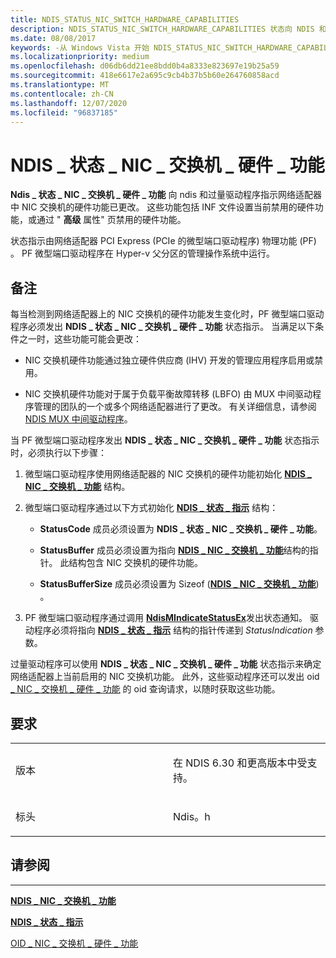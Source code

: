 ```yaml
---
title: NDIS_STATUS_NIC_SWITCH_HARDWARE_CAPABILITIES
description: NDIS_STATUS_NIC_SWITCH_HARDWARE_CAPABILITIES 状态向 NDIS 和过量驱动程序指示网络适配器中 NIC 交换机的硬件功能已更改。
ms.date: 08/08/2017
keywords: -从 Windows Vista 开始 NDIS_STATUS_NIC_SWITCH_HARDWARE_CAPABILITIES 的网络驱动程序
ms.localizationpriority: medium
ms.openlocfilehash: d06db6dd21ee8bdd0b4a8333e823697e19b25a59
ms.sourcegitcommit: 418e6617e2a695c9cb4b37b5b60e264760858acd
ms.translationtype: MT
ms.contentlocale: zh-CN
ms.lasthandoff: 12/07/2020
ms.locfileid: "96837185"
---
```

# <a name="ndis_status_nic_switch_hardware_capabilities"></a>NDIS \_ 状态 \_ NIC \_ 交换机 \_ 硬件 \_ 功能


**Ndis \_ 状态 \_ NIC \_ 交换机 \_ 硬件 \_ 功能** 向 ndis 和过量驱动程序指示网络适配器中 NIC 交换机的硬件功能已更改。 这些功能包括 INF 文件设置当前禁用的硬件功能，或通过 " **高级** 属性" 页禁用的硬件功能。

状态指示由网络适配器 PCI Express (PCIe 的微型端口驱动程序) 物理功能 (PF) 。 PF 微型端口驱动程序在 Hyper-v 父分区的管理操作系统中运行。

<a name="remarks"></a>备注
-------

每当检测到网络适配器上的 NIC 交换机的硬件功能发生变化时，PF 微型端口驱动程序必须发出 **NDIS \_ 状态 \_ NIC \_ 交换机 \_ 硬件 \_ 功能** 状态指示。 当满足以下条件之一时，这些功能可能会更改：

-   NIC 交换机硬件功能通过独立硬件供应商 (IHV) 开发的管理应用程序启用或禁用。

-   NIC 交换机硬件功能对于属于负载平衡故障转移 (LBFO) 由 MUX 中间驱动程序管理的团队的一个或多个网络适配器进行了更改。 有关详细信息，请参阅 [NDIS MUX 中间驱动程序](./ndis-mux-intermediate-drivers.md)。

当 PF 微型端口驱动程序发出 **NDIS \_ 状态 \_ NIC \_ 交换机 \_ 硬件 \_ 功能** 状态指示时，必须执行以下步骤：

1.  微型端口驱动程序使用网络适配器的 NIC 交换机的硬件功能初始化 [**NDIS \_ NIC \_ 交换机 \_ 功能**](/windows-hardware/drivers/ddi/ntddndis/ns-ntddndis-_ndis_nic_switch_capabilities) 结构。
2.  微型端口驱动程序通过以下方式初始化 [**NDIS \_ 状态 \_ 指示**](/windows-hardware/drivers/ddi/ndis/ns-ndis-_ndis_status_indication) 结构：

    -   **StatusCode** 成员必须设置为 **NDIS \_ 状态 \_ NIC \_ 交换机 \_ 硬件 \_ 功能**。

    -   **StatusBuffer** 成员必须设置为指向 [**NDIS \_ NIC \_ 交换机 \_ 功能**](/windows-hardware/drivers/ddi/ntddndis/ns-ntddndis-_ndis_nic_switch_capabilities)结构的指针。 此结构包含 NIC 交换机的硬件功能。

    -   **StatusBufferSize** 成员必须设置为 Sizeof ([**NDIS \_ NIC \_ 交换机 \_ 功能**](/windows-hardware/drivers/ddi/ntddndis/ns-ntddndis-_ndis_nic_switch_capabilities)) 。

3.  PF 微型端口驱动程序通过调用 [**NdisMIndicateStatusEx**](/windows-hardware/drivers/ddi/ndis/nf-ndis-ndismindicatestatusex)发出状态通知。 驱动程序必须将指向 [**NDIS \_ 状态 \_ 指示**](/windows-hardware/drivers/ddi/ndis/ns-ndis-_ndis_status_indication) 结构的指针传递到 *StatusIndication* 参数。

过量驱动程序可以使用 **NDIS \_ 状态 \_ NIC \_ 交换机 \_ 硬件 \_ 功能** 状态指示来确定网络适配器上当前启用的 NIC 交换机功能。 此外，这些驱动程序还可以发出 oid [ \_ NIC \_ 交换机 \_ 硬件 \_ 功能](oid-nic-switch-hardware-capabilities.md) 的 oid 查询请求，以随时获取这些功能。

<a name="requirements"></a>要求
------------

<table>
<colgroup>
<col width="50%" />
<col width="50%" />
</colgroup>
<tbody>
<tr class="odd">
<td><p>版本</p></td>
<td><p>在 NDIS 6.30 和更高版本中受支持。</p></td>
</tr>
<tr class="even">
<td><p>标头</p></td>
<td>Ndis。h</td>
</tr>
</tbody>
</table>

## <a name="see-also"></a>请参阅


****
[**NDIS \_ NIC \_ 交换机 \_ 功能**](/windows-hardware/drivers/ddi/ntddndis/ns-ntddndis-_ndis_nic_switch_capabilities)

[**NDIS \_ 状态 \_ 指示**](/windows-hardware/drivers/ddi/ndis/ns-ndis-_ndis_status_indication)

[OID \_ NIC \_ 交换机 \_ 硬件 \_ 功能](oid-nic-switch-hardware-capabilities.md)

 

